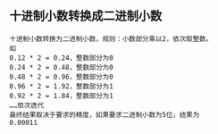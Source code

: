 ## 十进制小数转换成二进制小数
	十进制小数转换为二进制小数，规则：小数部分乘以2，依次取整数。
	如
	0.12 * 2 = 0.24，整数部分为0
	0.24 * 2 = 0.48，整数部分为0
	0.48 * 2 = 0.96，整数部分为0
	0.96 * 2 = 1.92，整数部分为1
	0.92 * 2 = 1.84，整数部分为1
	……依次迭代
	最终结果取决于要求的精度，如果要求二进制小数为5位，结果为
	0.00011
